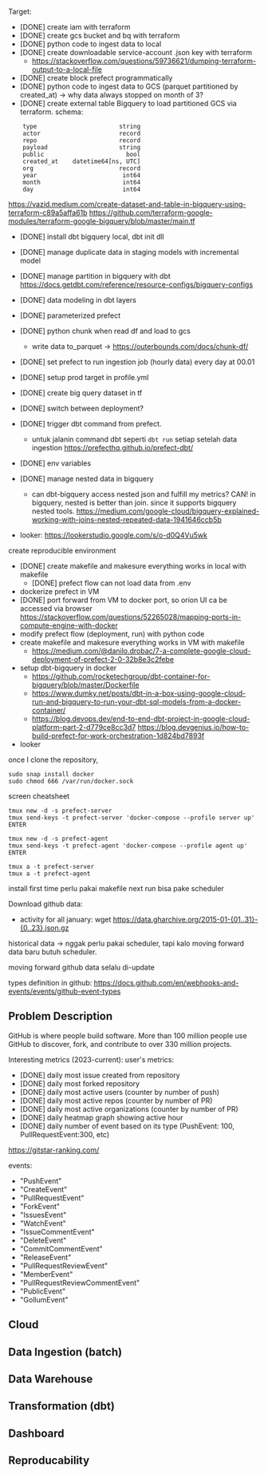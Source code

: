 Target: 
- [DONE] create iam with terraform
- [DONE] create gcs bucket and bq with terraform
- [DONE] python code to ingest data to local
- [DONE] create downloadable service-account .json key with terraform
    - https://stackoverflow.com/questions/59736621/dumping-terraform-output-to-a-local-file
- [DONE] create block prefect programmatically
- [DONE] python code to ingest data to GCS (parquet partitioned by created_at) -> why data always stopped on month of 3?
- [DONE] create external table Bigquery to load partitioned GCS via terraform.
schema: 
```
    type                       string
    actor                      record
    repo                       record
    payload                    string
    public                       bool
    created_at    datetime64[ns, UTC]
    org                        record
    year                        int64
    month                       int64
    day                         int64
```
https://vazid.medium.com/create-dataset-and-table-in-bigquery-using-terraform-c89a5affa61b
https://github.com/terraform-google-modules/terraform-google-bigquery/blob/master/main.tf

- [DONE] install dbt bigquery local, dbt init dll
- [DONE] manage duplicate data in staging models with incremental model
- [DONE] manage partition in bigquery with dbt 
    https://docs.getdbt.com/reference/resource-configs/bigquery-configs
- [DONE] data modeling in dbt layers

- [DONE] parameterized prefect
- [DONE] python chunk when read df and load to gcs
    - write data to_parquet -> https://outerbounds.com/docs/chunk-df/
- [DONE] set prefect to run ingestion job (hourly data) every day at 00.01
- [DONE] setup prod target in profile.yml
- [DONE] create big query dataset in tf
- [DONE] switch between deployment?
- [DONE] trigger dbt command from prefect.
    - untuk jalanin command dbt seperti `dbt run` setiap setelah data ingestion
    https://prefecthq.github.io/prefect-dbt/
- [DONE] env variables
- [DONE] manage nested data in bigquery
    - can dbt-bigquery access nested json and fulfill my metrics? CAN! in bigquery, nested is better than join. since it supports bigquery nested tools. https://medium.com/google-cloud/bigquery-explained-working-with-joins-nested-repeated-data-1941646ccb5b
- looker: https://lookerstudio.google.com/s/o-d0Q4Vu5wk


create reproducible environment
- [DONE] create makefile and makesure everything works in local with makefile
    - [DONE] prefect flow can not load data from .env
- dockerize prefect in VM
- [DONE] port forward from VM to docker port, so orion UI ca be accessed via browser
    https://stackoverflow.com/questions/52265028/mapping-ports-in-compute-engine-with-docker
- modify prefect flow (deployment, run) with python code
- create makefile and makesure everything works in VM with makefile
    - https://medium.com/@danilo.drobac/7-a-complete-google-cloud-deployment-of-prefect-2-0-32b8e3c2febe
- setup dbt-bigquery in docker 
    - https://github.com/rocketechgroup/dbt-container-for-bigquery/blob/master/Dockerfile
    - https://www.dumky.net/posts/dbt-in-a-box-using-google-cloud-run-and-bigquery-to-run-your-dbt-sql-models-from-a-docker-container/
    - https://blog.devops.dev/end-to-end-dbt-project-in-google-cloud-platform-part-2-d779ce8cc3d7
    https://blog.devgenius.io/how-to-build-prefect-for-work-orchestration-1d824bd7893f
- looker 

once I clone the repository, 
```
sudo snap install docker
sudo chmod 666 /var/run/docker.sock
```

screen cheatsheet
```
tmux new -d -s prefect-server
tmux send-keys -t prefect-server 'docker-compose --profile server up' ENTER

tmux new -d -s prefect-agent
tmux send-keys -t prefect-agent 'docker-compose --profile agent up' ENTER

tmux a -t prefect-server
tmux a -t prefect-agent
```

install first time perlu pakai makefile
next run bisa pake scheduler

Download github data: 
- activity for all january: wget https://data.gharchive.org/2015-01-{01..31}-{0..23}.json.gz

historical data -> nggak perlu pakai scheduler, tapi kalo moving forward data baru butuh scheduler.

moving forward github data selalu di-update

types definition in github: https://docs.github.com/en/webhooks-and-events/events/github-event-types

## Problem Description
GitHub is where people build software. More than 100 million people use GitHub to discover, fork, and contribute to over 330 million projects.

Interesting metrics (2023-current): 
user's metrics:
- [DONE] daily most issue created from repository
- [DONE] daily most forked repository
- [DONE] daily most active users (counter by number of push)
- [DONE] daily most active repos (counter by number of PR)
- [DONE] daily most active organizations (counter by number of PR)
- [DONE] daily heatmap graph showing active hour 
- [DONE] daily number of event based on its type (PushEvent: 100, PullRequestEvent:300, etc)

https://gitstar-ranking.com/

events: 
- "PushEvent"
- "CreateEvent"
- "PullRequestEvent"
- "ForkEvent"
- "IssuesEvent"
- "WatchEvent"
- "IssueCommentEvent"
- "DeleteEvent"
- "CommitCommentEvent"
- "ReleaseEvent"
- "PullRequestReviewEvent"
- "MemberEvent"
- "PullRequestReviewCommentEvent"
- "PublicEvent"
- "GollumEvent"

## Cloud

## Data Ingestion (batch)

## Data Warehouse

## Transformation (dbt)

## Dashboard

## Reproducability
